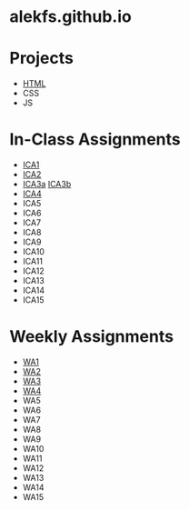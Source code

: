 # alekfs.github.io

# **Projects**
- [HTML](https://alekfs.github.io/html-midterm/page5.html)
- CSS
- JS
# **In-Class Assignments**
- [ICA1](ica/ICA1_HowtoSearch.pdf)
- [ICA2](ica/ICA2_ExploringDirectoryStructures.pdf)
- [ICA3a](https://alekfs.github.io/ica/ica3a.html) [ICA3b](https://alekfs.github.io/ica/ica3b.html)
- [ICA4](https://alekfs.github.io/ica/ica4.html)
- ICA5
- ICA6
- ICA7
- ICA8
- ICA9
- ICA10
- ICA11
- ICA12
- ICA13
- ICA14
- ICA15

# **Weekly Assignments**
- [WA1](https://alekfs.github.io/wa/wa1.html)
- [WA2](https://alekfs.github.io/wa/wa2.html)
- [WA3](https://alekfs.github.io/wa/wa3.html)
- [WA4](https://alekfs.github.io/wa/wa4.html)
- WA5
- WA6
- WA7
- WA8
- WA9
- WA10
- WA11
- WA12
- WA13
- WA14
- WA15


